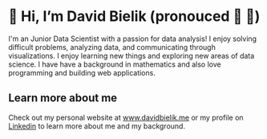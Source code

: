 # 👋 Hi, I’m David Bielik (pronouced 🐝 👅)

I'm an Junior Data Scientist with a passion for data analysis! I enjoy solving difficult problems, analyzing data, and communicating through visualizations. I enjoy learning new things and exploring new areas of data science. I have have a background in mathematics and also love programming and building web applications.

## Learn more about me
Check out my personal website at www.davidbielik.me or my profile on <a href="https://www.linkedin.com/in/david-bielik-385186256/">Linkedin</a> to learn more about me and my background.


<!---
dbielik236/dbielik236 is a ✨ special ✨ repository because its `README.md` (this file) appears on your GitHub profile.
You can click the Preview link to take a look at your changes.
--->
